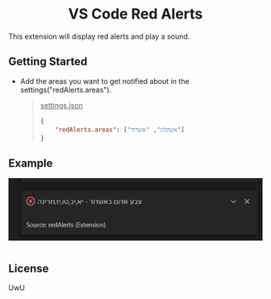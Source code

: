 <h1 align="center">
VS Code Red Alerts
</h1>

This extension will display red alerts and play a sound.

## Getting Started

- Add the areas you want to get notified about in the settings("redAlerts.areas").
  >
  > <ins>settings.json</ins>
  > ```json
  > {
  >     "redAlerts.areas": ["אשקלון", "אשדוד"]
  > }
  > ```

## Example
![example](assets/example.png)

## License
UwU
